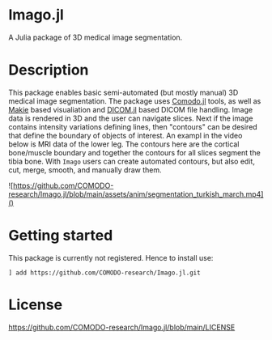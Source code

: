 # Imago.jl
A Julia package of 3D medical image segmentation. 

# Description
This package enables basic semi-automated (but mostly manual) 3D medical image segmentation. The package uses [Comodo.jl](https://github.com/COMODO-research/Comodo.jl) tools, as well as [Makie]() based visualiation and [DICOM.jl](https://github.com/JuliaHealth/DICOM.jl) based DICOM file handling. Image data is rendered in 3D and the user can navigate slices. Next if the image contains intensity variations defining lines, then "contours" can be desired that define the boundary of objects of interest. An exampl in the video below is MRI data of the lower leg. The contours here are the cortical bone/muscle boundary and together the contours for all slices segment the tibia bone. With `Imago` users can create automated contours, but also edit, cut, merge, smooth, and manually draw them. 

![https://github.com/COMODO-research/Imago.jl/blob/main/assets/anim/segmentation_turkish_march.mp4]()

# Getting started 

This package is currently not registered. Hence to install use: 
```
] add https://github.com/COMODO-research/Imago.jl.git
```

# License
https://github.com/COMODO-research/Imago.jl/blob/main/LICENSE

